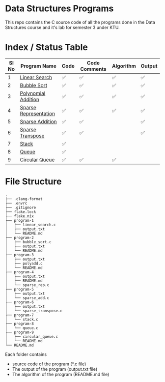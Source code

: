 # Data Structures Programs

This repo contains the C source code of all the programs done in the Data Structures course and it's lab for semester 3 under KTU.

# Index / Status Table

| Sl No | Program Name          | Code | Code Comments | Algorithm | Output |
| ----- | --------------------- | ---- | ------------- | --------- | ------ |
| 1     | [Linear Search](./program-1/)         | ✅   | ✅            | ✅        | ✅     |
| 2     | [Bubble Sort](./program-2/)           | ✅   | ✅            | ✅        | ✅     |
| 3     | [Polynomial Addition](./program-3/)   | ✅   | ✅            | ✅        | ✅     |
| 4     | [Sparse Representation](./program-4/) | ✅   | ✅            | ✅        | ✅     |
| 5     | [Sparse Addition](./program-5/)       | ✅   | ✅            |           | ✅     |
| 6     | [Sparse Transpose](./program-6/)      | ✅   | ✅            |           | ✅     |
| 7     | [Stack](./program-7/)                 | ✅   |               |           |        |
| 8     | [Queue](./program-8/)                 | ✅   |               |           |        |
| 9     | [Circular Queue](./program-9/)        | ✅   | ✅            | ✅        |        |

# File Structure

```
.
├── .clang-format
├── .envrc
├── .gitignore
├── flake.lock
├── flake.nix
├── program-1
│   ├── linear_search.c
│   ├── output.txt
│   └── README.md
├── program-2
│   ├── bubble_sort.c
│   ├── output.txt
│   └── README.md
├── program-3
│   ├── output.txt
│   ├── polyadd.c
│   └── README.md
├── program-4
│   ├── output.txt
│   ├── README.md
│   └── sparse_rep.c
├── program-5
│   ├── output.txt
│   └── sparse_add.c
├── program-6
│   ├── output.txt
│   └── sparse_transpose.c
├── program-7
│   └── stack.c
├── program-8
│   └── queue.c
├── program-9
│   ├── circular_queue.c
│   └── README.md
└── README.md
```

Each folder contains

- source code of the program (\*.c file)
- The output of the program (output.txt file)
- The algorithm of the program (README.md file)
